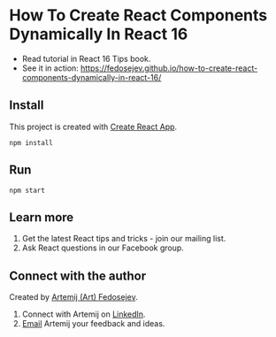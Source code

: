 # How To Create React Components Dynamically In React 16

+ Read tutorial in React 16 Tips book.
+ See it in action: https://fedosejev.github.io/how-to-create-react-components-dynamically-in-react-16/

## Install

This project is created with [Create React App](https://github.com/facebookincubator/create-react-app).

`npm install`

## Run

`npm start`

## Learn more

1. Get the latest React tips and tricks - join our mailing list.
2. Ask React questions in our Facebook group.

## Connect with the author

Created by [Artemij (Art) Fedosejev](http://artemij.com).

1. Connect with Artemij on [LinkedIn](https://www.linkedin.com/in/artemij/).
2. [Email](react16tipsbook@gmail.com) Artemij your feedback and ideas.
